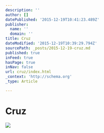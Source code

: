 ```yaml
---
description: ''
author: []
datePublished: '2015-12-19T10:41:23.489Z'
publisher:
  name: ''
  domain: ''
title: Cruz
dateModified: '2015-12-19T10:39:29.794Z'
sourcePath: _posts/2015-12-19-cruz.md
published: true
inFeed: true
hasPage: true
inNav: false
url: cruz/index.html
_context: 'http://schema.org'
_type: Article

---
```

# Cruz
![](https://the-grid-user-content.s3-us-west-2.amazonaws.com/01405ea9-86e4-49f3-a8ee-f7c7a8882933.png)